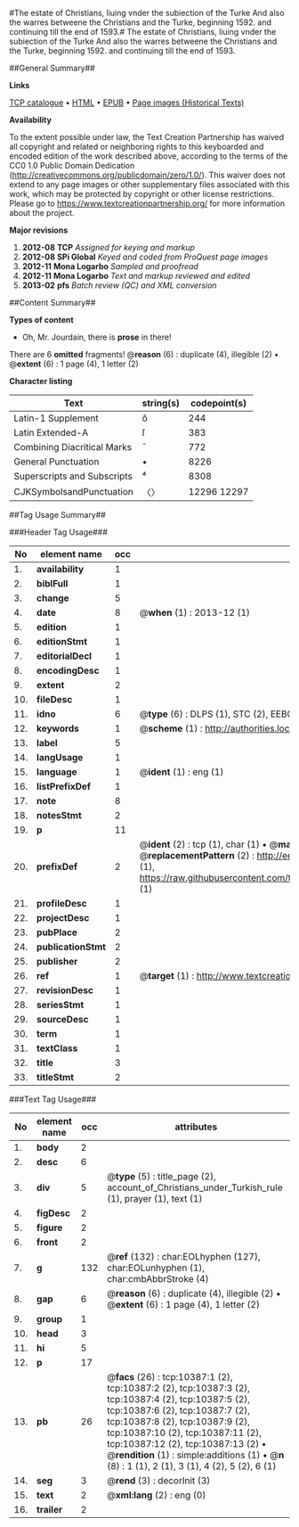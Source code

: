 #The estate of Christians, liuing vnder the subiection of the Turke And also the warres betweene the Christians and the Turke, beginning 1592. and continuing till the end of 1593.#
The estate of Christians, liuing vnder the subiection of the Turke And also the warres betweene the Christians and the Turke, beginning 1592. and continuing till the end of 1593.

##General Summary##

**Links**

[TCP catalogue](http://www.ota.ox.ac.uk/tcp/)  • 
[HTML](http://tei.it.ox.ac.uk/tcp/Texts-HTML/free/A18/A18686.html)  • 
[EPUB](http://tei.it.ox.ac.uk/tcp/Texts-EPUB/free/A18/A18686.epub) • 
[Page images (Historical Texts)](https://historicaltexts.jisc.ac.uk/eebo-99845482e)

**Availability**

To the extent possible under law, the Text Creation Partnership has waived all copyright and related or neighboring rights to this keyboarded and encoded edition of the work described above, according to the terms of the CC0 1.0 Public Domain Dedication (http://creativecommons.org/publicdomain/zero/1.0/). This waiver does not extend to any page images or other supplementary files associated with this work, which may be protected by copyright or other license restrictions. Please go to https://www.textcreationpartnership.org/ for more information about the project.

**Major revisions**

1. __2012-08__ __TCP__ *Assigned for keying and markup*
1. __2012-08__ __SPi Global__ *Keyed and coded from ProQuest page images*
1. __2012-11__ __Mona Logarbo__ *Sampled and proofread*
1. __2012-11__ __Mona Logarbo__ *Text and markup reviewed and edited*
1. __2013-02__ __pfs__ *Batch review (QC) and XML conversion*

##Content Summary##

**Types of content**

  * Oh, Mr. Jourdain, there is **prose** in there!

There are 6 **omitted** fragments! 
 @__reason__ (6) : duplicate (4), illegible (2)  •  @__extent__ (6) : 1 page (4), 1 letter (2)

**Character listing**


|Text|string(s)|codepoint(s)|
|---|---|---|
|Latin-1 Supplement|ô|244|
|Latin Extended-A|ſ|383|
|Combining             Diacritical Marks|̄|772|
|General Punctuation|•|8226|
|Superscripts             and Subscripts|⁴|8308|
|CJKSymbolsandPunctuation|〈〉|12296 12297|

##Tag Usage Summary##

###Header Tag Usage###

|No|element name|occ|attributes|
|---|---|---|---|
|1.|__availability__|1||
|2.|__biblFull__|1||
|3.|__change__|5||
|4.|__date__|8| @__when__ (1) : 2013-12 (1)|
|5.|__edition__|1||
|6.|__editionStmt__|1||
|7.|__editorialDecl__|1||
|8.|__encodingDesc__|1||
|9.|__extent__|2||
|10.|__fileDesc__|1||
|11.|__idno__|6| @__type__ (6) : DLPS (1), STC (2), EEBO-CITATION (1), PROQUEST (1), VID (1)|
|12.|__keywords__|1| @__scheme__ (1) : http://authorities.loc.gov/ (1)|
|13.|__label__|5||
|14.|__langUsage__|1||
|15.|__language__|1| @__ident__ (1) : eng (1)|
|16.|__listPrefixDef__|1||
|17.|__note__|8||
|18.|__notesStmt__|2||
|19.|__p__|11||
|20.|__prefixDef__|2| @__ident__ (2) : tcp (1), char (1)  •  @__matchPattern__ (2) : ([0-9\-]+):([0-9IVX]+) (1), (.+) (1)  •  @__replacementPattern__ (2) : http://eebo.chadwyck.com/downloadtiff?vid=$1&page=$2 (1), https://raw.githubusercontent.com/textcreationpartnership/Texts/master/tcpchars.xml#$1 (1)|
|21.|__profileDesc__|1||
|22.|__projectDesc__|1||
|23.|__pubPlace__|2||
|24.|__publicationStmt__|2||
|25.|__publisher__|2||
|26.|__ref__|1| @__target__ (1) : http://www.textcreationpartnership.org/docs/. (1)|
|27.|__revisionDesc__|1||
|28.|__seriesStmt__|1||
|29.|__sourceDesc__|1||
|30.|__term__|1||
|31.|__textClass__|1||
|32.|__title__|3||
|33.|__titleStmt__|2||


###Text Tag Usage###

|No|element name|occ|attributes|
|---|---|---|---|
|1.|__body__|2||
|2.|__desc__|6||
|3.|__div__|5| @__type__ (5) : title_page (2), account_of_Christians_under_Turkish_rule (1), prayer (1), text (1)|
|4.|__figDesc__|2||
|5.|__figure__|2||
|6.|__front__|2||
|7.|__g__|132| @__ref__ (132) : char:EOLhyphen (127), char:EOLunhyphen (1), char:cmbAbbrStroke (4)|
|8.|__gap__|6| @__reason__ (6) : duplicate (4), illegible (2)  •  @__extent__ (6) : 1 page (4), 1 letter (2)|
|9.|__group__|1||
|10.|__head__|3||
|11.|__hi__|5||
|12.|__p__|17||
|13.|__pb__|26| @__facs__ (26) : tcp:10387:1 (2), tcp:10387:2 (2), tcp:10387:3 (2), tcp:10387:4 (2), tcp:10387:5 (2), tcp:10387:6 (2), tcp:10387:7 (2), tcp:10387:8 (2), tcp:10387:9 (2), tcp:10387:10 (2), tcp:10387:11 (2), tcp:10387:12 (2), tcp:10387:13 (2)  •  @__rendition__ (1) : simple:additions (1)  •  @__n__ (8) : 1 (1), 2 (1), 3 (1), 4 (2), 5 (2), 6 (1)|
|14.|__seg__|3| @__rend__ (3) : decorInit (3)|
|15.|__text__|2| @__xml:lang__ (2) : eng (0)|
|16.|__trailer__|2||
